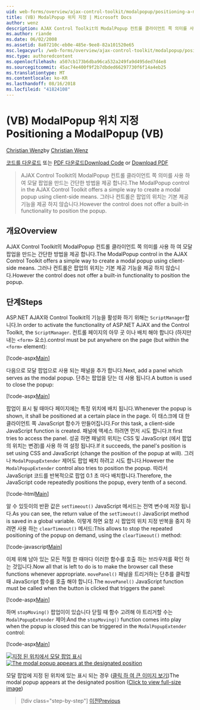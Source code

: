 ```yaml
---
uid: web-forms/overview/ajax-control-toolkit/modalpopup/positioning-a-modalpopup-vb
title: (VB) ModalPopup 위치 지정 | Microsoft Docs
author: wenz
description: AJAX Control Toolkit의 ModalPopup 컨트롤 클라이언트 쪽 의미를 사용 하 여 모달 팝업을 만드는 간단한 방법을 제공 합니다. 그러나 컨트롤을 제공 하지 않습니다는 중...
ms.author: riande
ms.date: 06/02/2008
ms.assetid: 8a07210c-eb0e-485e-9ee8-82a101520e65
msc.legacyurl: /web-forms/overview/ajax-control-toolkit/modalpopup/positioning-a-modalpopup-vb
msc.type: authoredcontent
ms.openlocfilehash: a507cb173b6dba96ca532a249fa9d495ded7d4e8
ms.sourcegitcommit: 45ac74e400f9f2b7dbded66297730f6f14a4eb25
ms.translationtype: MT
ms.contentlocale: ko-KR
ms.lasthandoff: 08/16/2018
ms.locfileid: "41824108"
---
```

<a name="positioning-a-modalpopup-vb"></a><span data-ttu-id="dd338-104">(VB) ModalPopup 위치 지정</span><span class="sxs-lookup"><span data-stu-id="dd338-104">Positioning a ModalPopup (VB)</span></span>
====================
<span data-ttu-id="dd338-105">[Christian Wenz](https://github.com/wenz)</span><span class="sxs-lookup"><span data-stu-id="dd338-105">by [Christian Wenz](https://github.com/wenz)</span></span>

<span data-ttu-id="dd338-106">[코드를 다운로드](http://download.microsoft.com/download/2/4/0/24052038-f942-4336-905b-b60ae56f0dd5/ModalPopup4.vb.zip) 또는 [PDF 다운로드](http://download.microsoft.com/download/b/6/a/b6ae89ee-df69-4c87-9bfb-ad1eb2b23373/modalpopup4VB.pdf)</span><span class="sxs-lookup"><span data-stu-id="dd338-106">[Download Code](http://download.microsoft.com/download/2/4/0/24052038-f942-4336-905b-b60ae56f0dd5/ModalPopup4.vb.zip) or [Download PDF](http://download.microsoft.com/download/b/6/a/b6ae89ee-df69-4c87-9bfb-ad1eb2b23373/modalpopup4VB.pdf)</span></span>

> <span data-ttu-id="dd338-107">AJAX Control Toolkit의 ModalPopup 컨트롤 클라이언트 쪽 의미를 사용 하 여 모달 팝업을 만드는 간단한 방법을 제공 합니다.</span><span class="sxs-lookup"><span data-stu-id="dd338-107">The ModalPopup control in the AJAX Control Toolkit offers a simple way to create a modal popup using client-side means.</span></span> <span data-ttu-id="dd338-108">그러나 컨트롤은 팝업의 위치는 기본 제공 기능을 제공 하지 않습니다.</span><span class="sxs-lookup"><span data-stu-id="dd338-108">However the control does not offer a built-in functionality to position the popup.</span></span>


## <a name="overview"></a><span data-ttu-id="dd338-109">개요</span><span class="sxs-lookup"><span data-stu-id="dd338-109">Overview</span></span>

<span data-ttu-id="dd338-110">AJAX Control Toolkit의 ModalPopup 컨트롤 클라이언트 쪽 의미를 사용 하 여 모달 팝업을 만드는 간단한 방법을 제공 합니다.</span><span class="sxs-lookup"><span data-stu-id="dd338-110">The ModalPopup control in the AJAX Control Toolkit offers a simple way to create a modal popup using client-side means.</span></span> <span data-ttu-id="dd338-111">그러나 컨트롤은 팝업의 위치는 기본 제공 기능을 제공 하지 않습니다.</span><span class="sxs-lookup"><span data-stu-id="dd338-111">However the control does not offer a built-in functionality to position the popup.</span></span>

## <a name="steps"></a><span data-ttu-id="dd338-112">단계</span><span class="sxs-lookup"><span data-stu-id="dd338-112">Steps</span></span>

<span data-ttu-id="dd338-113">ASP.NET AJAX와 Control Toolkit의 기능을 활성화 하기 위해는 `ScriptManager`합니다.</span><span class="sxs-lookup"><span data-stu-id="dd338-113">In order to activate the functionality of ASP.NET AJAX and the Control Toolkit, the `ScriptManager`.</span></span> <span data-ttu-id="dd338-114">컨트롤 페이지의 아무 곳 이나 배치 해야 합니다 (하지만 내는 `<form>` 요소).</span><span class="sxs-lookup"><span data-stu-id="dd338-114">control must be put anywhere on the page (but within the `<form>` element):</span></span>

[!code-aspx[Main](positioning-a-modalpopup-vb/samples/sample1.aspx)]

<span data-ttu-id="dd338-115">다음으로 모달 팝업으로 사용 되는 패널을 추가 합니다.</span><span class="sxs-lookup"><span data-stu-id="dd338-115">Next, add a panel which serves as the modal popup.</span></span> <span data-ttu-id="dd338-116">단추는 팝업을 닫는 데 사용 됩니다.</span><span class="sxs-lookup"><span data-stu-id="dd338-116">A button is used to close the popup:</span></span>

[!code-aspx[Main](positioning-a-modalpopup-vb/samples/sample2.aspx)]

<span data-ttu-id="dd338-117">팝업이 표시 될 때마다 페이지에는 특정 위치에 배치 됩니다.</span><span class="sxs-lookup"><span data-stu-id="dd338-117">Whenever the popup is shown, it shall be positioned at a certain place in the page.</span></span> <span data-ttu-id="dd338-118">이 태스크에 대 한 클라이언트 쪽 JavaScript 함수가 만들어집니다.</span><span class="sxs-lookup"><span data-stu-id="dd338-118">For this task, a client-side JavaScript function is created.</span></span> <span data-ttu-id="dd338-119">패널에 액세스 하려면 먼저 시도 합니다.</span><span class="sxs-lookup"><span data-stu-id="dd338-119">It first tries to access the panel.</span></span> <span data-ttu-id="dd338-120">성공 하면 패널의 위치는 CSS 및 JavaScript (에서 팝업의 위치는 변경)를 사용 하 여 설정 됩니다.</span><span class="sxs-lookup"><span data-stu-id="dd338-120">If it succeeds, the panel's position is set using CSS and JavaScript (change the position of the popup at will).</span></span> <span data-ttu-id="dd338-121">그러나 `ModalPopupExtender` 제어도 팝업 배치 하려고 시도 합니다.</span><span class="sxs-lookup"><span data-stu-id="dd338-121">However the `ModalPopupExtender` control also tries to position the popup.</span></span> <span data-ttu-id="dd338-122">따라서 JavaScript 코드를 반복적으로 팝업 0.1 초 마다 배치합니다.</span><span class="sxs-lookup"><span data-stu-id="dd338-122">Therefore, the JavaScript code repeatedly positions the popup, every tenth of a second.</span></span>

[!code-html[Main](positioning-a-modalpopup-vb/samples/sample3.html)]

<span data-ttu-id="dd338-123">알 수 있듯이의 반환 값은 `setTimeout()` JavaScript 메서드는 전역 변수에 저장 됩니다.</span><span class="sxs-lookup"><span data-stu-id="dd338-123">As you can see, the return value of the `setTimeout()` JavaScript method is saved in a global variable.</span></span> <span data-ttu-id="dd338-124">이렇게 하면 요청 시 팝업의 위치 지정 반복을 중지 하려면 사용 하는 `clearTimeout()` 메서드:</span><span class="sxs-lookup"><span data-stu-id="dd338-124">This allows to stop the repeated positioning of the popup on demand, using the `clearTimeout()` method:</span></span>

[!code-javascript[Main](positioning-a-modalpopup-vb/samples/sample4.js)]

<span data-ttu-id="dd338-125">이제 위해 남아 있는 모든 적절 한 때마다 이러한 함수를 호출 하는 브라우저를 확인 하는 것입니다.</span><span class="sxs-lookup"><span data-stu-id="dd338-125">Now all that is left to do is to make the browser call these functions whenever appropriate.</span></span> <span data-ttu-id="dd338-126">`movePanel()` 패널을 트리거하는 단추를 클릭할 때 JavaScript 함수를 호출 해야 합니다.</span><span class="sxs-lookup"><span data-stu-id="dd338-126">The `movePanel()` JavaScript function must be called when the button is clicked that triggers the panel:</span></span>

[!code-aspx[Main](positioning-a-modalpopup-vb/samples/sample5.aspx)]

<span data-ttu-id="dd338-127">하며 `stopMoving()` 팝업이이 있습니다 닫힐 때 함수 고려해 야 트리거할 수는 `ModalPopupExtender` 제어:</span><span class="sxs-lookup"><span data-stu-id="dd338-127">And the `stopMoving()` function comes into play when the popup is closed this can be triggered in the `ModalPopupExtender` control:</span></span>

[!code-aspx[Main](positioning-a-modalpopup-vb/samples/sample6.aspx)]


<span data-ttu-id="dd338-128">[![지정 된 위치에서 모달 팝업 표시](positioning-a-modalpopup-vb/_static/image2.png)](positioning-a-modalpopup-vb/_static/image1.png)</span><span class="sxs-lookup"><span data-stu-id="dd338-128">[![The modal popup appears at the designated position](positioning-a-modalpopup-vb/_static/image2.png)](positioning-a-modalpopup-vb/_static/image1.png)</span></span>

<span data-ttu-id="dd338-129">모달 팝업에 지정 된 위치에 있는 표시 되는 경우 ([클릭 하 여 큰 이미지 보기](positioning-a-modalpopup-vb/_static/image3.png))</span><span class="sxs-lookup"><span data-stu-id="dd338-129">The modal popup appears at the designated position ([Click to view full-size image](positioning-a-modalpopup-vb/_static/image3.png))</span></span>

> [!div class="step-by-step"]
> [<span data-ttu-id="dd338-130">이전</span><span class="sxs-lookup"><span data-stu-id="dd338-130">Previous</span></span>](handling-postbacks-from-a-modalpopup-vb.md)
